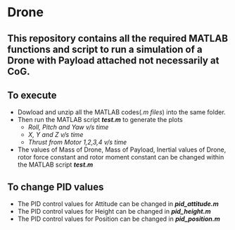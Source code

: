 # Drone
## This repository contains all the required MATLAB functions and script to run a simulation of a Drone with Payload attached not necessarily at CoG.
## To execute
- Dowload and unzip all the MATLAB codes(*.m files*) into the same folder.
- Then run the MATLAB script ***test.m*** to generate the plots  
  - *Roll, Pitch and Yaw v/s time*
  - *X, Y and Z v/s time*
  - *Thrust from Motor 1,2,3,4 v/s time*
- The values of Mass of Drone, Mass of Payload, Inertial values of Drone, rotor force constant and rotor moment constant can be changed within the MATLAB script ***test.m***
## To change PID values
- The PID control values for Attitude can be changed in ***pid_attitude.m***
- The PID control values for Height can be changed in ***pid_height.m***
- The PID control values for Position can be changed in ***pid_position.m***
